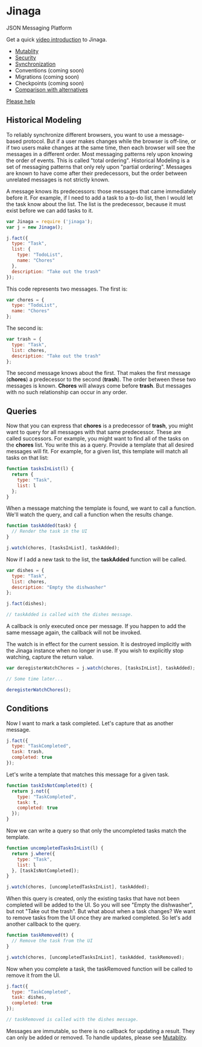 # Jinaga
JSON Messaging Platform

Get a quick [video introduction](https://vimeo.com/channels/jinaga) to Jinaga.

- [Mutablity](https://github.com/michaellperry/jinaga/blob/master/mutability.md)
- [Security](https://github.com/michaellperry/jinaga/blob/master/security.md)
- [Synchronization](https://github.com/michaellperry/jinaga/blob/master/synchronization.md)
- Conventions (coming soon)
- Migrations (coming soon)
- Checkpoints (coming soon)
- [Comparison with alternatives](https://github.com/michaellperry/jinaga/blob/master/alternatives.md)

[Please help](https://github.com/michaellperry/jinaga/blob/master/contributing.md)

## Historical Modeling
To reliably synchronize different browsers, you want to use a message-based protocol. But if a user makes changes while the browser is off-line, or if two users make changes at the same time, then each browser will see the messages in a different order. Most messaging patterns rely upon knowing the order of events. This is called "total ordering". Historical Modeling is a set of messaging patterns that only rely upon "partial ordering". Messages are known to have come after their predecessors, but the order between unrelated messages is not strictly known.

A message knows its predecessors: those messages that came immediately before it. For example, if I need to add a task to a to-do list, then I would let the task know about the list. The list is the predecessor, because it must exist before we can add tasks to it.

```JavaScript
var Jinaga = require ('jinaga');
var j = new Jinaga();

j.fact({
  type: "Task",
  list: {
    type: "TodoList",
    name: "Chores"
  },
  description: "Take out the trash"
});
```

This code represents two messages. The first is:

```JavaScript
var chores = {
  type: "TodoList",
  name: "Chores"
};
```

The second is:

```JavaScript
var trash = {
  type: "Task",
  list: chores,
  description: "Take out the trash"
};
```

The second message knows about the first. That makes the first message (**chores**) a predecessor to the second (**trash**). The order between these two messages is known. **Chores** will always come before **trash**. But messages with no such relationship can occur in any order.

## Queries

Now that you can express that **chores** is a predecessor of **trash**, you might want to query for all messages with that same predecessor. These are called successors. For example, you might want to find all of the tasks on the **chores** list. You write this as a query. Provide a template that all desired messages will fit. For example, for a given list, this template will match all tasks on that list:

```JavaScript
function tasksInList(l) {
  return {
    type: "Task",
    list: l
  };
}
```

When a message matching the template is found, we want to call a function. We'll watch the query, and call a function when the results change.

```JavaScript
function taskAdded(task) {
  // Render the task in the UI
}

j.watch(chores, [tasksInList], taskAdded);
```

Now if I add a new task to the list, the **taskAdded** function will be called.

```JavaScript
var dishes = {
  type: "Task",
  list: chores,
  description: "Empty the dishwasher"
};

j.fact(dishes);

// taskAdded is called with the dishes message.
```

A callback is only executed once per message. If you happen to add the same message again, the callback will not be invoked.

The watch is in effect for the current session. It is destroyed implicitly with the Jinaga instance when no longer in use. If you wish to explicitly stop watching, capture the return value.

```JavaScript
var deregisterWatchChores = j.watch(chores, [tasksInList], taskAdded);

// Some time later...

deregisterWatchChores();
``` 

## Conditions

Now I want to mark a task completed. Let's capture that as another message.

```JavaScript
j.fact({
  type: "TaskCompleted",
  task: trash,
  completed: true
});
```

Let's write a template that matches this message for a given task.

```JavaScript
function taskIsNotCompleted(t) {
  return j.not({
    type: "TaskCompleted",
    task: t,
    completed: true
  });
}
```

Now we can write a query so that only the uncompleted tasks match the template.

```JavaScript
function uncompletedTasksInList(l) {
  return j.where({
    type: "Task",
    list: l
  }, [taskIsNotCompleted]);
}

j.watch(chores, [uncompletedTasksInList], taskAdded);
```

When this query is created, only the existing tasks that have not been completed will be added to the UI. So you will see "Empty the dishwasher", but not "Take out the trash". But what about when a task changes? We want to remove tasks from the UI once they are marked completed. So let's add another callback to the query.

```JavaScript
function taskRemoved(t) {
  // Remove the task from the UI
}

j.watch(chores, [uncompletedTasksInList], taskAdded, taskRemoved);
```

Now when you complete a task, the taskRemoved function will be called to remove it from the UI.

```JavaScript
j.fact({
  type: "TaskCompleted",
  task: dishes,
  completed: true
});

// taskRemoved is called with the dishes message.
```

Messages are immutable, so there is no callback for updating a result. They can only be added or removed. To handle updates, please see [Mutablity](https://github.com/michaellperry/jinaga/blob/master/mutability.md).
